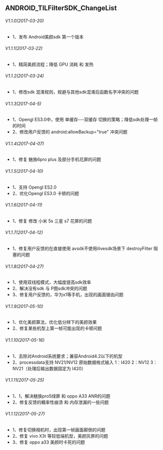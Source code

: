## ANDROID_TILFilterSDK_ChangeList

###### V1.1.0(2017-03-20)
* 1、发布 Android美颜sdk 第一个版本
 
###### V1.1.1(2017-03-22)
* 1、精简美颜流程；降低 GPU 消耗 和 发热

###### V1.1.2(2017-03-24)
* 1、修改sdk 混淆规则，规避与其他sdk混淆后函数名字冲突的问题

###### V1.1.3(2017-04-5)
* 1、Opengl ES3.0中，使用 单缓存---双缓存 切换的策略；降低sdk处理一帧的时间
* 2、修改用户反馈的  android:allowBackup="true" 冲突问题

###### V1.1.4(2017-04-07)
* 1、修复  魅族6pro plus 及部分手机花屏的问题

###### V1.1.5(2017-04-10)
* 1、支持 Opengl ES2.0
* 2、优化Opengl ES3.0 卡顿的问题

###### V1.1.6(2017-04-11)
* 1、修复 修改 小米 5s  三星 s7 花屏的问题

###### V1.1.7(2017-04-12)
* 1、修复用户反馈的在直接使用 avsdk不使用ilivesdk场景下 destroyFilter 阻塞的问题

###### V1.1.8(2017-04-27)
* 1、使用双线程模式，大幅度提高sdk效率
* 2、解决没有sdk 与 P图sdk冲突的问题
* 3、修复用户反馈的，华为x1等手机，出现的画面锯齿问题

###### V1.1.9(2017-05-10)
* 1、优化美颜算法，优化低分辨下的美颜效果
* 2、修复某些机型上第一帧可能出现的卡顿问题

###### V1.1.10(2017-05-16)
* 1、去除对Android系统要求；兼容Android4.2以下的机型
* 2、processdata支持 NV21/NV12 原始数据格式输入  1：I420 2：NV12 3：NV21（处理后输出数据固定为 I420）

###### V1.1.11(2017-05-25)
* 1、1，解决魅族pro5绿屏 和 oppo A33 ANR的问题
* 2、修复反馈的概率性崩溃 和 内存泄漏的一些问题

###### V1.1.12(2017-05-27)
* 1、修复切换相机时，出现第一帧画面颠倒的问题
* 2、修复 vivo X3t 等较低端机型，美颜灰屏的问题
* 3、修复 oppo a33 美颜时卡死的问题
